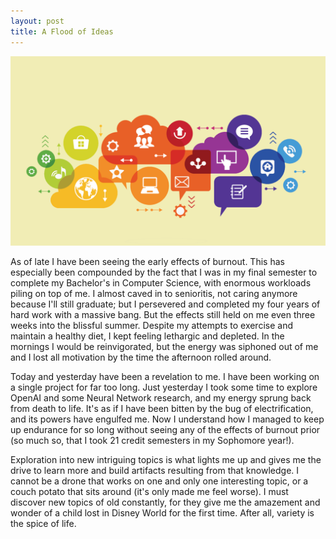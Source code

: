 ```yaml
---
layout: post
title: A Flood of Ideas
---
```


![Idea Cloud](/public/img/idea-cloud.png)

As of late I have been seeing the early effects of burnout. This has especially been compounded by the fact that I was in my final semester to complete my Bachelor's in Computer Science, with enormous workloads piling on top of me. I almost caved in to senioritis, not caring anymore because I'll still graduate; but I persevered and completed my four years of hard work with a massive bang. But the effects still held on me even three weeks into the blissful summer. Despite my attempts to exercise and maintain a healthy diet, I kept feeling lethargic and depleted. In the mornings I would be reinvigorated, but the energy was siphoned out of me and I lost all motivation by the time the afternoon rolled around.

Today and yesterday have been a revelation to me. I have been working on a single project for far too long. Just yesterday I took some time to explore OpenAI and some Neural Network research, and my energy sprung back from death to life. It's as if I have been bitten by the bug of electrification, and its powers have engulfed me. Now I understand how I managed to keep up endurance for so long without seeing any of the effects of burnout prior (so much so, that I took 21 credit semesters in my Sophomore year!).

Exploration into new intriguing topics is what lights me up and gives me the drive to learn more and build artifacts resulting from that knowledge. I cannot be a drone that works on one and only one interesting topic, or a couch potato that sits around (it's only made me feel worse). I must discover new topics of old constantly, for they give me the amazement and wonder of a child lost in Disney World for the first time. After all, variety is the spice of life.
